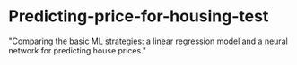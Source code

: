 # Predicting-price-for-housing-test
"Comparing the basic ML strategies: a linear regression model and a neural network for predicting house prices."

